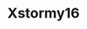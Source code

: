 # Xstormy16

<!---
<gcc/config/stormy16/stormy16.h> (3.1.0)

#define CPP_PREDEFINES "-Dxstormy16 -Amachine=xstormy16 -D__INT_MAX__=32767"
////

////
<gcc/config/stormy16/stormy16.h> (14.2.0)

#define TARGET_CPU_CPP_BUILTINS()		\
  do						\
    {						\
      builtin_define_std ("xstormy16");		\
      builtin_assert ("machine=xstormy16");	\
      builtin_assert ("cpu=xstormy16");		\
    }						\
  while (0)
--->